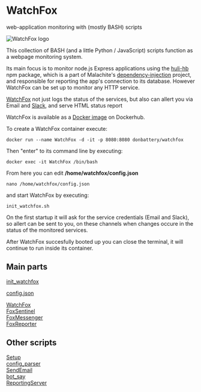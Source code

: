 # WatchFox

web-application monitoring with (mostly BASH) scripts

![WatchFox logo](https://i.imgur.com/3r2k27a.png "WatchFox")

This collection of BASH (and a little Python / JavaScript) scripts function as a webpage monitoring system.

Its main focus is to monitor node.js Express applications using the [huli-hb](https://www.npmjs.com/package/huli-hb "Húlí Heartbeat") npm package, which is a part of Malachite's [dependency-injection](docs/dependency_injection.png) project, and responsible for reporting the app's connection to its database. However WatchFox can be set up to monitor any HTTP service.

[WatchFox](docs/WatchFox.png) not just logs the status of the services, but also can allert you via Email and [Slack](https://slack.com/), and serve HTML status report

WatchFox is available as a [Docker image](https://hub.docker.com/r/donbattery/watchfox/) on Dockerhub.

To create a WatchFox container execute:
```SHELL
docker run --name WatchFox -d -it -p 8080:8080 donbattery/watchfox
```
Then "enter" to its command line by executing:
```SHELL
docker exec -it WatchFox /bin/bash
```
From here you can edit **/home/watchfox/config.json**
```SHELL
nano /home/watchfox/config.json
```
and start WatchFox by executing:
```SHELL
init_watchfox.sh
```
On the first startup it will ask for the service credentials (Email and Slack), so allert can be sent to you, on these channels when changes occure in the status of the monitored services.

After WatchFox succesfully booted up you can close the terminal, it will continue to run inside its container.

## Main parts

[init_watchfox](docs/init_watchfox.md "initial starting script")

[config.json](docs/config.md "The configuration file")

[WatchFox](docs/WatchFox.md "The main wrapper")\
[FoxSentinel](docs/FoxSentinel.md "Status checker and logger")\
[FoxMessenger](docs/FoxMessenger.md "Status change detection and allerting")\
[FoxReporter](docs/FoxReporter.md "HTML report creator")

## Other scripts

[Setup](docs/Setup.md "sets up service credentials")\
[config_parser](docs/config_parser.md "parse config.json")\
[SendEmail](docs/SendEmail.md "simple Email sender")\
[bot_say](docs/bot_say.md "simple Slack message sender")\
[ReportingServer](docs/ReportingServer.md "report-site webserver")
